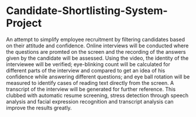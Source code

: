 # Candidate-Shortlisting-System-Project
An attempt to simplify employee recruitment by filtering candidates based on their attitude and confidence. Online interviews will be conducted where the questions are promted on the screen and the recording of the answers given by the candidate will be assessed. Using the video, the identity of the interviewee will be verified; eye-blinking count will be calculated for different parts of the interview and compared to get an idea of his confidence while answering different questions; and eye ball rotation will be measured to identify cases of reading text directly from the screen. A transcript of the interview will be generated for further reference. This clubbed with automatic resume screening, stress detection through speech analysis and facial expression recognition and transcript analysis can improve the results greatly. 

